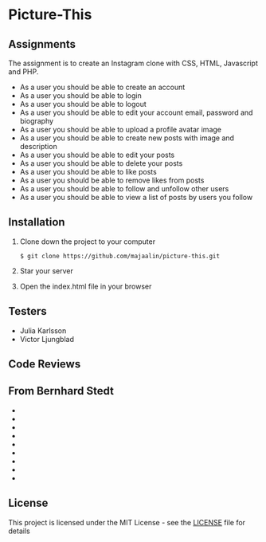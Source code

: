 # Picture-This

## Assignments

The assignment is to create an Instagram clone with CSS, HTML, Javascript and PHP.

- As a user you should be able to create an account
- As a user you should be able to login
- As a user you should be able to logout
- As a user you should be able to edit your account email, password and biography
- As a user you should be able to upload a profile avatar image
- As a user you should be able to create new posts with image and description
- As a user you should be able to edit your posts
- As a user you should be able to delete your posts
- As a user you should be able to like posts
- As a user you should be able to remove likes from posts
- As a user you should be able to follow and unfollow other users
- As a user you should be able to view a list of posts by users you follow

## Installation
1. Clone down the project to your computer

    ```
    $ git clone https://github.com/majaalin/picture-this.git
     ```
2. Star your server

3. Open the index.html file in your browser

## Testers
- Julia Karlsson
- Victor Ljungblad

## Code Reviews
From Bernhard Stedt
- 
- 
- 
- 
- 
- 
- 
- 
- 
- 

## License
This project is licensed under the MIT License - see the [LICENSE](LICENSE) file for details
